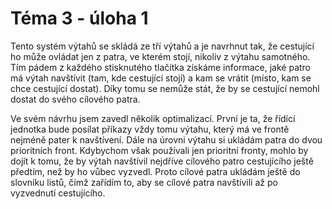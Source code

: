 # Téma 3 - úloha 1
Tento systém výtahů se skládá ze tří výtahů a je navrhnut tak, že
cestující ho může ovládat jen z patra, ve kterém stojí, nikoliv z výtahu
samotného. Tím pádem z každého stisknutého tlačítka získáme informace,
jaké patro má výtah navštívit (tam, kde cestující stojí) a kam se vrátit (místo,
kam se chce cestující dostat). Díky tomu se nemůže stát, že by se cestující
nemohl dostat do svého cílového patra.

Ve svém návrhu jsem zavedl několik optimalizací. První je ta, že řídící jednotka
bude posílat příkazy vždy tomu výtahu, který má ve frontě nejméně pater k
navštívení. Dále na úrovni výtahu si ukládám patra do dvou prioritních front.
Kdybychom však používali jen prioritní fronty, mohlo by dojít k tomu, že
by výtah navštívil nejdříve cílového patro cestujícího ještě předtím, než by ho
vůbec vyzvedl. Proto cílové patra ukládám ještě do slovníku listů, čímž
zařídím to, aby se cílové patra navštívili až po vyzvednutí cestujícího.
